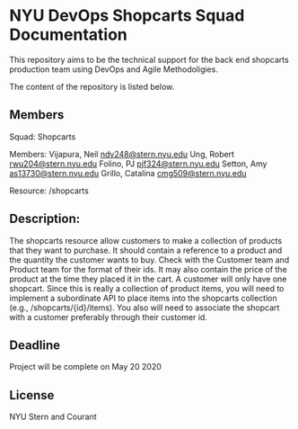 # NYU DevOps Shopcarts Squad Documentation

This repository aims to be the technical support for the back end shopcarts production team using DevOps and Agile Methodoligies.

The content of the repository is listed below.

## Members

Squad: Shopcarts

Members:
Vijapura, Neil ndv248@stern.nyu.edu
Ung, Robert rwu204@stern.nyu.edu
Folino, PJ pjf324@stern.nyu.edu
Setton, Amy as13730@stern.nyu.edu
Grillo, Catalina cmg509@stern.nyu.edu

Resource: /shopcarts

## Description:

The shopcarts resource allow customers to make a collection of products that they want to
purchase. It should contain a reference to a product and the quantity the customer wants to buy.
Check with the Customer team and Product team for the format of their ids. It may also contain
the price of the product at the time they placed it in the cart. A customer will only have one
shopcart. Since this is really a collection of product items, you will need to implement a
subordinate API to place items into the shopcarts collection (e.g., /shopcarts/{id}/items).
You also will need to associate the shopcart with a customer preferably through their customer
id.

## Deadline
Project will be complete on May 20 2020

## License
NYU Stern and Courant

